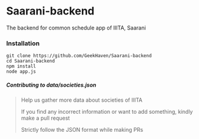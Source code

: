 # Saarani-backend

The backend for common schedule app of IIITA, Saarani

### Installation

```
git clone https://github.com/GeekHaven/Saarani-backend
cd Saarani-backend
npm install
node app.js
```



##### Contributing to data/societies.json

> Help us gather more data about societies of IIITA
> 
> If you find any incorrect information or want to add something, kindly make a pull request
> 
> Strictly follow the JSON format while making PRs

